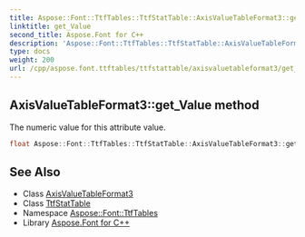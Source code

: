 ```yaml
---
title: Aspose::Font::TtfTables::TtfStatTable::AxisValueTableFormat3::get_Value method
linktitle: get_Value
second_title: Aspose.Font for C++
description: 'Aspose::Font::TtfTables::TtfStatTable::AxisValueTableFormat3::get_Value method. The numeric value for this attribute value in C++.'
type: docs
weight: 200
url: /cpp/aspose.font.ttftables/ttfstattable/axisvaluetableformat3/get_value/
---
```

## AxisValueTableFormat3::get_Value method


The numeric value for this attribute value.

```cpp
float Aspose::Font::TtfTables::TtfStatTable::AxisValueTableFormat3::get_Value() const
```

## See Also

* Class [AxisValueTableFormat3](../)
* Class [TtfStatTable](../../)
* Namespace [Aspose::Font::TtfTables](../../../)
* Library [Aspose.Font for C++](../../../../)
